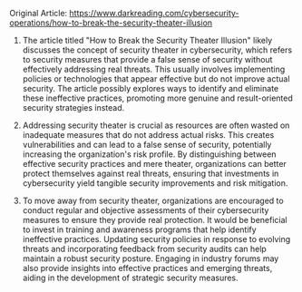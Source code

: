 Original Article: https://www.darkreading.com/cybersecurity-operations/how-to-break-the-security-theater-illusion

1) The article titled "How to Break the Security Theater Illusion" likely discusses the concept of security theater in cybersecurity, which refers to security measures that provide a false sense of security without effectively addressing real threats. This usually involves implementing policies or technologies that appear effective but do not improve actual security. The article possibly explores ways to identify and eliminate these ineffective practices, promoting more genuine and result-oriented security strategies instead.

2) Addressing security theater is crucial as resources are often wasted on inadequate measures that do not address actual risks. This creates vulnerabilities and can lead to a false sense of security, potentially increasing the organization's risk profile. By distinguishing between effective security practices and mere theater, organizations can better protect themselves against real threats, ensuring that investments in cybersecurity yield tangible security improvements and risk mitigation.

3) To move away from security theater, organizations are encouraged to conduct regular and objective assessments of their cybersecurity measures to ensure they provide real protection. It would be beneficial to invest in training and awareness programs that help identify ineffective practices. Updating security policies in response to evolving threats and incorporating feedback from security audits can help maintain a robust security posture. Engaging in industry forums may also provide insights into effective practices and emerging threats, aiding in the development of strategic security measures.